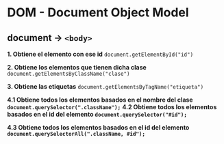 # DOM - Document Object Model

## document -> `<body>`

**1. Obtiene el elemento con ese id**  `document.getElementById("id") `

**2. Obtiene los elementos que tienen dicha clase**  `document.getElementsByClassName("clase") `

**3. Obtiene las etiquetas**  `document.getElementsByTagName("etiqueta") `

**4.1 Obtiene todos los elementos basados en el nombre del clase `document.querySelector(".className");`**
**4.2 Obtiene todos los elementos basados en el id del elemento  `document.querySelector("#id");`**

**4.3 Obtiene todos los elementos basados en el id del elemento  `document.querySelectorAll(".className, #id");`**
